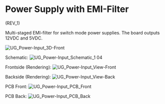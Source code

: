 # Power Supply with EMI-Filter
(REV_1)

Multi-staged EMI-filter for switch mode power supplies. The board outputs 12VDC and 5VDC. 

![UG_Power-Input_3D-Front](https://user-images.githubusercontent.com/65862198/115443113-25f7b080-a213-11eb-97b9-b58c121850ea.png)

Schematic:
![UG_Power-Input_Schematic_1 04](https://user-images.githubusercontent.com/65862198/115452541-d9b26d80-a21e-11eb-839c-119f62e719d9.png)

Frontside (Rendering):
![UG_Power-Input_View-Front](https://user-images.githubusercontent.com/65862198/115444152-83403180-a214-11eb-9dcf-c61cf295564c.png)

Backside (Rendering):
![UG_Power-Input_View-Back](https://user-images.githubusercontent.com/65862198/115444164-863b2200-a214-11eb-9df6-9f49d44f2c85.png)

PCB Front:
![UG_Power-Input_PCB_Front](https://user-images.githubusercontent.com/65862198/115447020-4b3aed80-a218-11eb-8b0c-27efdaa0f9d8.png)

PCB Back:
![UG_Power-Input_PCB_Back](https://user-images.githubusercontent.com/65862198/115447033-4ece7480-a218-11eb-9101-146bbec6332c.png)
